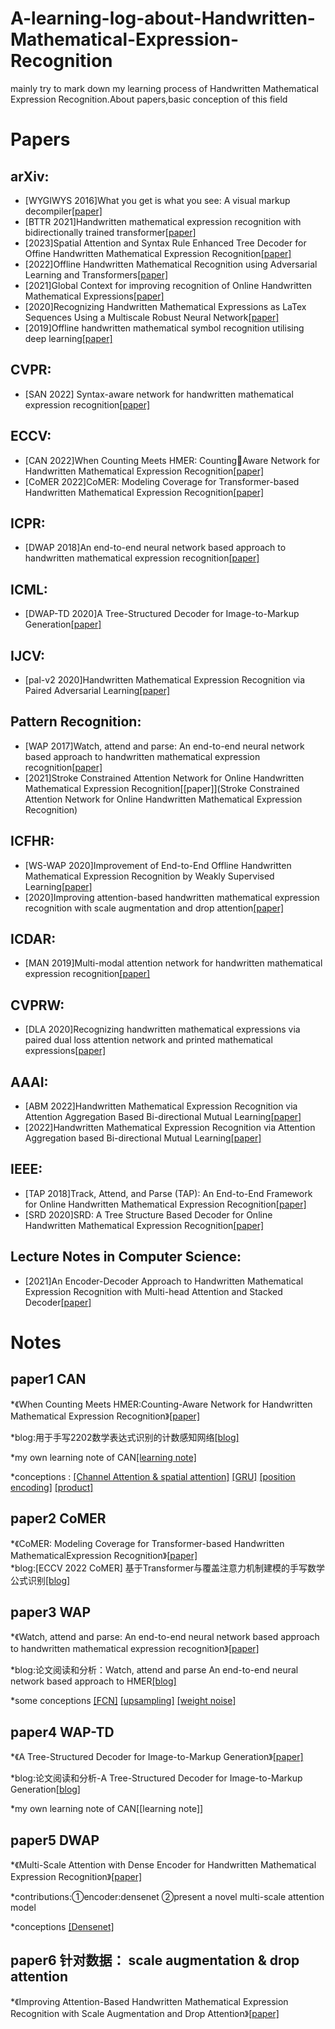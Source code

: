 A-learning-log-about-Handwritten-Mathematical-Expression-Recognition
==
  mainly try to mark down my learning process of Handwritten Mathematical Expression Recognition.About papers,basic conception of this field

# Papers
## arXiv:
* [WYGIWYS 2016]What you get is what you  see: A visual markup decompiler[[paper]](https://arxiv.org/abs/1609.04938v1)
* [BTTR 2021]Handwritten mathematical expression recognition with bidirectionally trained transformer[[paper]](https://arxiv.org/abs/2105.02412)
* [2023]Spatial Attention and Syntax Rule Enhanced Tree Decoder for Offine Handwritten Mathematical Expression Recognition[[paper]](https://arxiv.org/abs/2303.07077)
* [2022]Offline Handwritten Mathematical Recognition using Adversarial Learning and Transformers[[paper]](https://arxiv.org/abs/2208.09662)
* [2021]Global Context for improving recognition of Online Handwritten Mathematical Expressions[[paper]](https://arxiv.org/abs/2105.10156)
* [2020]Recognizing Handwritten Mathematical Expressions as LaTex Sequences Using a Multiscale Robust Neural Network[[paper]](https://arxiv.org/abs/2003.00817)
* [2019]Offline handwritten mathematical symbol recognition utilising deep learning[[paper]](https://arxiv.org/abs/1910.07395)

## CVPR:
* [SAN 2022] Syntax-aware network for handwritten mathematical expression recognition[[paper]](https://ieeexplore.ieee.org/document/9879653)

## ECCV:
* [CAN 2022]When Counting Meets HMER: CountingAware Network for Handwritten Mathematical Expression Recognition[[paper]](https://arxiv.org/abs/2207.11463)
* [CoMER 2022]CoMER: Modeling Coverage for Transformer-based Handwritten Mathematical Expression Recognition[[paper]](https://arxiv.org/abs/2207.04410#:~:text=CoMER%3A%20Modeling%20Coverage%20for%20Transformer-based%20Handwritten%20Mathematical%20Expression,made%20significant%20advances%20in%20recognizing%20handwritten%20mathematical%20expressions.)

## ICPR:
* [DWAP 2018]An end-to-end  neural network based approach to handwritten mathematical expression recognition[[paper]](https://ieeexplore.ieee.org/document/8546031)

## ICML:
* [DWAP-TD 2020]A Tree-Structured Decoder for Image-to-Markup Generation[[paper]](http://staff.ustc.edu.cn/~jundu/Publications/publications/jianshu-icml2020.pdf)

## IJCV:
* [pal-v2 2020]Handwritten Mathematical Expression Recognition via Paired Adversarial Learning[[paper]](https://link.springer.com/article/10.1007/s11263-020-01291-5)

## Pattern Recognition:
* [WAP 2017]Watch, attend and parse: An end-to-end neural network based approach to handwritten mathematical expression recognition[[paper]](https://www.sciencedirect.com/science/article/pii/S0031320317302376)
* [2021]Stroke Constrained Attention Network for Online Handwritten Mathematical Expression Recognition[[paper]](Stroke Constrained Attention Network for Online Handwritten Mathematical Expression Recognition)

## ICFHR:
* [WS-WAP 2020]Improvement of End-to-End Offline Handwritten Mathematical Expression Recognition by Weakly Supervised Learning[[paper]](https://ieeexplore.ieee.org/abstract/document/9257749)
* [2020]Improving attention-based handwritten mathematical expression recognition with scale augmentation and drop attention[[paper]](https://ieeexplore.ieee.org/abstract/document/9257765)

## ICDAR:
* [MAN 2019]Multi-modal attention network for handwritten mathematical expression recognition[[paper]](https://ieeexplore.ieee.org/document/8978103)

## CVPRW:
* [DLA 2020]Recognizing handwritten mathematical expressions via paired dual loss attention network and printed mathematical expressions[[paper]](https://ieeexplore.ieee.org/document/9150937)

## AAAI:
* [ABM 2022]Handwritten Mathematical Expression Recognition via Attention Aggregation Based Bi-directional Mutual Learning[[paper]](https://arxiv.org/abs/2112.03603)
* [2022]Handwritten Mathematical Expression Recognition via Attention Aggregation based Bi-directional Mutual Learning[[paper]](https://arxiv.org/abs/2112.03603)

## IEEE:
* [TAP 2018]Track, Attend, and Parse (TAP): An End-to-End Framework for Online Handwritten Mathematical Expression Recognition[[paper]](https://ieeexplore.ieee.org/document/8373726)
* [SRD 2020]SRD: A Tree Structure Based Decoder for Online Handwritten Mathematical Expression Recognition[[paper]](https://ieeexplore.ieee.org/document/9147045)

## Lecture Notes in Computer Science:
* [2021]An Encoder-Decoder Approach to Handwritten Mathematical Expression Recognition with Multi-head Attention and Stacked Decoder[[paper]](https://link.springer.com/content/pdf/10.1007/978-3-030-86331-9_39.pdf)


# Notes
## paper1 CAN
*《When Counting Meets HMER:Counting-Aware Network for Handwritten Mathematical Expression Recognition》[[paper]](https://arxiv.org/abs/2207.11463)

*blog:用于手写2202数学表达式识别的计数感知网络[[blog]](https://zhuanlan.zhihu.com/p/546590327)

*my own learning note of CAN[[learning note]](https://view.officeapps.live.com/op/view.aspx?src=https%3A%2F%2Fraw.githubusercontent.com%2FHryxyhe%2FA-learning-log-about-Handwritten-Mathematical-Expression-Recognition%2Fmaster%2Fmy%2520learning%2520note%2FCAN.docx&wdOrigin=BROWSELINK)

*conceptions : [[Channel Attention & spatial attention]](https://blog.csdn.net/qq_42194397/article/details/122556066?spm=1001.2101.3001.6650.18&utm_medium=distribute.pc_relevant.none-task-blog-2~default~BlogCommendFromBaidu~Rate-18-122556066-blog-120884524.235%5Ev38%5Epc_relevant_anti_vip_base&depth_1-utm_source=dis) [[GRU]](https://zhuanlan.zhihu.com/p/32481747) 
[[position encoding]](https://zhuanlan.zhihu.com/p/121126531) [[product]](https://blog.csdn.net/oldlybaby/article/details/108307712) 

## paper2 CoMER
*《CoMER: Modeling Coverage for Transformer-based Handwritten MathematicalExpression Recognition》[[paper]](https://arxiv.org/abs/2207.04410)\
*blog:[ECCV 2022 CoMER] 基于Transformer与覆盖注意力机制建模的手写数学公式识别[[blog]](https://blog.csdn.net/moxibingdao/article/details/127644505)

## paper3 WAP
*《Watch, attend and parse: An end-to-end neural network based approach to handwritten mathematical expression recognition》[[paper]](https://www.sciencedirect.com/science/article/pii/S0031320317302376)

*blog:论文阅读和分析：Watch, attend and parse An end-to-end neural network based approach to HMER[[blog]](https://blog.csdn.net/KPer_Yang/article/details/129483137)

*some conceptions [[FCN]](https://zhuanlan.zhihu.com/p/30195134)  [[upsampling]](https://blog.csdn.net/qq_37344125/article/details/108717647) [[weight noise]](https://blog.csdn.net/Marslicy/article/details/124311818?ops_request_misc=%257B%2522request%255Fid%2522%253A%2522168837172516800184198252%2522%252C%2522scm%2522%253A%252220140713.130102334..%2522%257D&request_id=168837172516800184198252&biz_id=0&utm_medium=distribute.pc_search_result.none-task-blog-2~all~sobaiduend~default-1-124311818-null-null.142^v88^control_2,239^v2^insert_chatgpt&utm_term=%E6%9D%83%E9%87%8D%E5%99%AA%E5%A3%B0&spm=1018.2226.3001.4187)

## paper4 WAP-TD
*《A Tree-Structured Decoder for Image-to-Markup Generation》[[paper]](http://staff.ustc.edu.cn/~jundu/Publications/publications/jianshu-icml2020.pdf)

*blog:论文阅读和分析-A Tree-Structured Decoder for Image-to-Markup Generation[[blog]](https://blog.csdn.net/KPer_Yang/article/details/129461513)

*my own learning note of CAN[[learning note]]

## paper5 DWAP
*《Multi-Scale Attention with Dense Encoder for Handwritten Mathematical Expression Recognition》[[paper]](https://ieeexplore.ieee.org/document/8546031)

*contributions:①encoder:densenet      ②present a novel multi-scale attention model

*conceptions [[Densenet]](https://zhuanlan.zhihu.com/p/37189203)

## paper6 针对数据： scale augmentation & drop attention
*《Improving Attention-Based Handwritten Mathematical Expression Recognition with Scale Augmentation and Drop Attention》[[paper]](https://ieeexplore.ieee.org/abstract/document/9257765)



